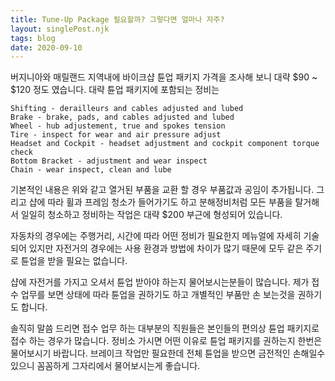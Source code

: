 ```yaml
---
title: Tune-Up Package 필요할까? 그렇다면 얼마나 자주?
layout: singlePost.njk
tags: blog
date: 2020-09-10
---
```


버지니아와 매릴랜드 지역내에 바이크샵 튠업 패키지 가격을 조사해 보니 대략 $90 ~ $120 정도 였습니다. 대략 튠업 패키지에 포함되는 정비는
```
Shifting - derailleurs and cables adjusted and lubed 
Brake - brake, pads, and cables adjusted and lubed 
Wheel - hub adjustement, true and spokes tension
Tire - inspect for wear and air pressure adjust
Headset and Cockpit - headset adjustment and cockpit component torque check
Bottom Bracket - adjustment and wear inspect
Chain - wear inspect, clean and lube
```

기본적인 내용은 위와 같고 열거된 부품을 교환 할 경우 부품값과 공임이 추가됩니다. 그리고 샵에 따라 휠과 프레임 청소가 들어가기도 하고 분해정비처럼 모든 부품을 탈거해서 일일히 청소하고 정비하는 작업은 대략 $200 부근에 형성되어 있습니다.


자동차의 경우에는 주행거리, 시간에 따라 어떤 정비가 필요한지 메뉴얼에 자세히 기술되어 있지만 자전거의 경우에는 사용 환경과 방법에 차이가 많기 때문에 모두 같은 주기로 튠업을 받을 필요는 없습니다. 

샵에 자전거를 가지고 오셔서 튠업 받아야 하는지 물어보시는분들이 많습니다. 제가 접수 업무를 보면 상태에 따라 튠업을 권하기도 하고 개별적인 부품만 손 보는것을 권하기도 합니다.

솔직히 말씀 드리면 접수 업무 하는 대부분의 직원들은 본인들의 편의상 튠업 패키지로 접수 하는 경우가 많습니다. 정비소 가시면 어떤 이유로 튠업 패키지를 권하는지 한번은 물어보시기 바랍니다. 
브레이크 작업만 필요한데 전체 튠업을 받으면 금전적인 손해일수 있으니 꼼꼼하게 그자리에서 물어보시는게 좋습니다.

